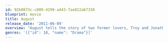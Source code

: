 ```yaml
---
id: 92b0873c-c809-4299-a443-7ae822a67330
blueprint: movie
title: August
release_date: '2011-06-09'
overview: "August tells the story of two former lovers, Troy and Jonathan, who reunite after a long ago painful breakup. After spending several years in Spain, Troy returns to Los Angeles and decides to phone Jonathan and meet for coffee. A seemingly innocent rendezvous turns into an attempt to revive passions past. Only this time it's not that simple as Jonathan has a new beau, Raul, and is trying to make the right decision a second time around."
genres: '[{"id": 18, "name": "Drama"}]'
---
```

